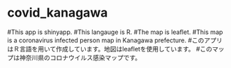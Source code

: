# covid_kanagawa
#This app is shinyapp.
#This langauge is R.
#The map is leaflet.
#This map is a coronavirus infected person map in Kanagawa prefecture.
#このアプリはＲ言語を用いて作成しています。地図はleafletを使用しています。
#このマップは神奈川県のコロナウイルス感染マップです。
